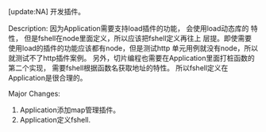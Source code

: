 [update:NA] 开发插件。

Description:
因为Application需要支持load插件的功能， 会使用load动态库的
特性， 但是fshell在node里面定义，所以应该把fshell定义再往上
层提。即使需要使用load的插件的功能应该都有node，但是测试http
单元用例就没有node，所以就测试不了http插件案例。
另外，切片编程也需要在Application里面打桩函数的第二个实现，
需要fshell根据函数名获取地址的特性。
所以fshell定义在Application是很合理的。

Major Changes:
1. Application添加map管理插件。
2. Application定义fshell.